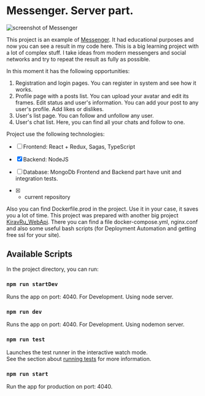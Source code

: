 # Messenger. Server part.

![screenshot of Messenger](https://kirav.ru/images/articles/images_for_github/messenger_client/20220722152800screen-messenger-min.jpg)

This project is an example of [Messenger](https://kirav.ru/works/messenger/). It had educational purposes and now you can see a result in my code here. 
This is a big learning project with a lot of complex stuff. I take ideas from modern messengers and social networks and try to repeat the result as fully as possible.

In this moment it has the following opportunities:
1) Registration and login pages. You can register in system and see how it works.
2) Profile page with a posts list. You can upload your avatar and edit its frames. Edit status and user's information. You can add your post to any user's profile. Add likes or dislikes.
3) User's list page. You can follow and unfollow any user.
4) User's chat list. Here, you can find all your chats and follow to one.

Project use the following technologies:
- [ ] Frontend: React + Redux, Sagas, TypeScript
- [x] Backend: NodeJS
- [ ] Database: MongoDb
Frontend and Backend part have unit and integration tests.

- [x] - current repository

Also you can find Dockerfile.prod in the project. Use it in your case, it saves you a lot of time.
This project was prepared with another big project [KiravRu_WebApi](https://github.com/NikitaKirav/KiravRu_WebApi). There you can find a file docker-compose.yml, nginx.conf and also some useful bash scripts (for Deployment Automation and getting free ssl for your site).

## Available Scripts

In the project directory, you can run:

### `npm run startDev`

Runs the app on port: 4040. For Development. Using node server.

### `npm run dev`

Runs the app on port: 4040. For Development. Using nodemon server.

### `npm run test`

Launches the test runner in the interactive watch mode.\
See the section about [running tests](https://facebook.github.io/create-react-app/docs/running-tests) for more information.

### `npm run start`

Run the app for production on port: 4040.
